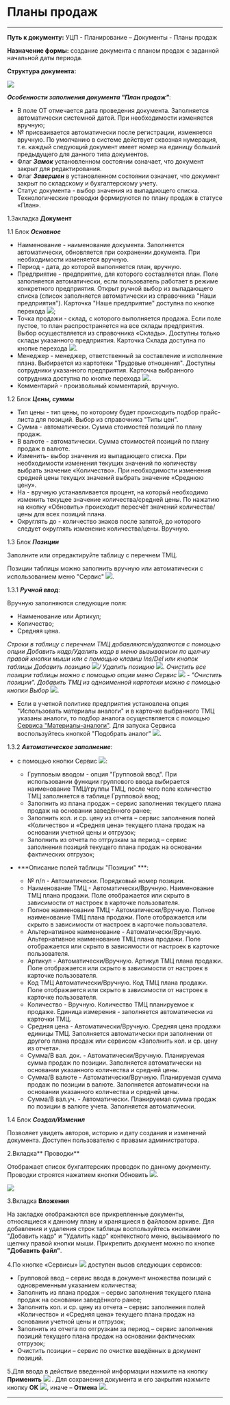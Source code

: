 ﻿#   Планы продаж
_ _ _ _


**Путь к документу:** УЦП - Планирование – Документы - Планы продаж

**Назначение формы:** создание документа с планом продаж с заданной начальной даты периода.

**Структура документа:**

![](topic:.AddFiles.Screenshot_2571.jpg)

***Особенности заполнения документа "План продаж"***:

- В поле ОТ отмечается дата проведения документа. Заполняется автоматически системной датой. При необходимости изменяется вручную;
- № присваивается автоматически после регистрации, изменяется вручную. По умолчанию в системе действует сквозная нумерация, т.е. каждый следующий документ имеет номер на единицу больший предыдущего для данного типа документов.
- Флаг ***Замок*** установленном состоянии означает, что документ закрыт для редактирования.
- Флаг ***Завершен*** в установленном состоянии означает, что документ закрыт по складскому и бухгалтерскому учету.
- Статус документа - выбор значения из выпадающего списка. Технологические проводки формируются по плану продаж в статусе «План».

1.Закладка **Документ**

1.1 Блок ***Основное***

* Наименование - наименование документа. Заполняется автоматически, обновляется при сохранении документа. При необходимости изменяется вручную.
* Период - дата, до которой выполняется план, вручную.
* Предприятие - предприятие, для которого составляется план. Поле заполняется автоматически, если пользователь работает в режиме конкретного предприятия. Открыт ручной выбор из выпадающего списка (список заполняется автоматически из справочника "Наши предприятия"). Карточка "Наше предприятие" доступна по кнопке перехода ![](topic:SCM.AddFiles.Buttons.Btn_go.png);
* Точка продажи - склад, с которого выполняется продажа. Если поле пустое, то план распространяется на все склады предприятия. Выбор осуществляется из справочника «Склады». Доступны только склады указанного предприятия. Карточка Склада доступна по кнопке перехода ![](topic:SCM.AddFiles.Buttons.Btn_go.png).
* Менеджер - менеджер, ответственный за составление и исполнение плана.  Выбирается из картотеки "Трудовые отношения". Доступны сотрудники указанного предприятия. Карточка выбранного сотрудника доступна по кнопке перехода ![](topic:Com.AddFiles.Buttons.Btn_go.png).
* Комментарий - произвольный комментарий, вручную.

1.2 Блок ***Цены, суммы***

* Тип цены - тип цены, по которому будет происходить подбор прайс-листа для позиций. Выбор из справочника "Типы цен".
* Сумма - автоматически. Сумма стоимостей позиций по плану продаж.
* В валюте - автоматически. Сумма стоимостей позиций по плану продаж в валюте.
* Изменить- выбор значения из выпадающего списка. При необходимости изменения текущих значений по количеству выбрать значение «Количество». При необходимости изменения средней цены текущих значений выбрать значение «Среднюю цену».
* На - вручную устанавливается процент, на который необходимо изменить текущее значение количества/средней цены. По нажатию на кнопку «Обновить» происходит пересчёт значений количества/цены для всех позиций плана.
* Округлять до - количество знаков после запятой, до которого следует округлять изменение количества/цены. Вручную.


1.3 Блок ***Позиции***

Заполните или отредактируйте таблицу с перечнем ТМЦ.

Позиции таблицы можно заполнить вручную или автоматически с использованием меню "Сервис" ![](topic:Com.AddFiles.Btn_Services.png).

1.3.1 ***Ручной ввод***:

Вручную заполняются следующие поля:

   * Наименование или Артикул;
   * Количество;
   * Средняя цена.


*Строки в таблицу с перечнем ТМЦ добавляются/удаляются с помощью опции Добавить кадр/Удалить кадр в меню вызываемом по щелчку правой кнопки мыши или с помощью клавиш Ins/Del или кнопок таблицы Добавить позицию ![](topic:.УЦП.AddFiles.Btn_Addtab.png)/ Удалить позицию ![](topic:SCM.AddFiles.Buttons.Btn_Del_tab.png). Очистить  все позиции таблицы можно с помощью опции меню  Сервис ![](topic:SCM.AddFiles.Buttons.Btn_Services.png) - "Очистить позиции". Добавить ТМЦ из одноименной картотеки можно с помощью кнопки Выбор ![](topic:SCM.AddFiles.Btn_select.png)*.


   * Если в учетной политике предприятия установлена опция "Использовать материалы аналоги" и в карточке выбранного ТМЦ указаны аналоги, то подбор аналога осуществляется с помощью [Сервиса "Материалы-аналоги"](topic:.УЦП.Задания.Сервисы.СервисМатериалыАналоги).  Для запуска Сервиса  воспользуйтесь кнопкой "Подобрать аналог" ![](topic:.УЦП.AddFiles.Btn_analog.png).

    
1.3.2 ***Автоматическое заполнение***:

* с помощью кнопки Сервис ![](topic:SCM.AddFiles.Buttons.Btn_Services.png):

    * Групповым вводом - опция "Групповой ввод".  При использовании функции группового ввода выбирается наименование ТМЦ/группы ТМЦ, после чего поле количество ТМЦ заполняется в таблице Групповой ввод;
    * Заполнить из плана продаж – сервис заполнения текущего плана продаж на основании заведённого ранее;
    * Заполнить кол. и ср. цену из отчета – сервис заполнения полей «Количество» и «Средняя цена» текущего плана продаж на основании учетной цены и отгрузок;
    * Заполнить из отчета по отгрузкам за период – сервис заполнения позиций текущего плана продаж на основании фактических отгрузок;


* ***Описание полей таблицы "Позиции" ***:

    * № п/п - Автоматически. Порядковый номер позиции.
    * Наименование ТМЦ - Автоматически/Вручную. Наименование ТМЦ плана продажи. Поле отображается или скрыто в зависимости от настроек в карточке пользователя.
    * Полное наименование ТМЦ - Автоматически/Вручную. Полное наименование ТМЦ плана продажи. Поле отображается или скрыто в зависимости от настроек в карточке пользователя.
    * Альтернативное наименование - Автоматически/Вручную. Альтернативное наименование ТМЦ плана продажи. Поле отображается или скрыто в зависимости от настроек в карточке пользователя.
    * Артикул - Автоматически/Вручную. Артикул ТМЦ плана продажи. Поле отображается или скрыто в зависимости от настроек в карточке пользователя.
    * Код ТМЦ Автоматически/Вручную.  Код ТМЦ плана продажи.  Поле отображается или скрыто в зависимости от настроек в карточке пользователя.
    * Количество - Вручную. Количество ТМЦ планируемое к продаже. Единица измерения - заполняется автоматически из карточки ТМЦ.
    * Средняя цена - Автоматически/Вручную. Средняя цена продажи единицы ТМЦ. Заполняется автоматически при заполнении от другого плана продаж или сервисом «Заполнить кол. и ср. цену из отчета».
    * Сумма/В вал. док. - Автоматически/Вручную. Планируемая сумма продаж по позиции. Заполняется автоматически на основании указанного количества и средней цены.
    * Сумма/В валюте -  Автоматически/Вручную. Планируемая сумма продаж по позиции в валюте. Заполняется автоматически на основании указанного количества и средней цены.
    * Сумма/В вал.уч. - Автоматически. Планируемая сумма продаж по позиции в валюте учета. Заполняется автоматически.

1.4 Блок ***Создал/Изменил***

Позволяет увидеть авторов, историю и дату создания и изменений документа. Доступен пользователю с правами администратора.

2.Вкладка** Проводки**

Отображает список бухгалтерских проводок по данному документу. Проводки строятся нажатием кнопки Обновить ![](topic:.УЦП.AddFiles.Btn_Refresh.png).

![](topic:.AddFiles.Screenshot_2572.jpg)


3.Вкладка **Вложения**

На закладке отображаются все прикрепленные документы, относящиеся к данному  плану и хранящиеся в файловом архиве. Для добавления и удаления строк таблицы воспользуйтесь кнопками "Добавить кадр" и "Удалить кадр" контекстного меню, вызываемого по щелчку правой кнопки мыши. Прикрепить документ можно по кнопке **"Добавить файл"**.


4.По кнопке «Сервисы»  ![](topic:.УЦП.AddFiles.Btn_Services.png) доступен вызов следующих сервисов:

* Групповой ввод – сервис ввода в документ множества позиций с одновременным указанием количества;
* Заполнить из плана продаж – сервис заполнения текущего плана продаж на основании заведённого ранее;
* Заполнить кол. и ср. цену из отчета – сервис заполнения полей «Количество» и «Средняя цена» текущего плана продаж на основании учетной цены и отгрузок;
* Заполнить из отчета по отгрузкам за период – сервис заполнения позиций текущего плана продаж на основании фактических отгрузок;
* Очистить позиции – сервис по очистке введённых в документ позиций.


5.Для ввода в действие введенной информации нажмите на кнопку **Применить**
![](topic:SCM.AddFiles.Btn_OK.png) .
Для сохранения документа и его закрытия нажмите кнопку **ОК**
![](topic:SCM.AddFiles.Btn_Post.png),
иначе – **Отмена** ![](topic:Com.AddFiles.BtnCloseCancel.png).

-------
